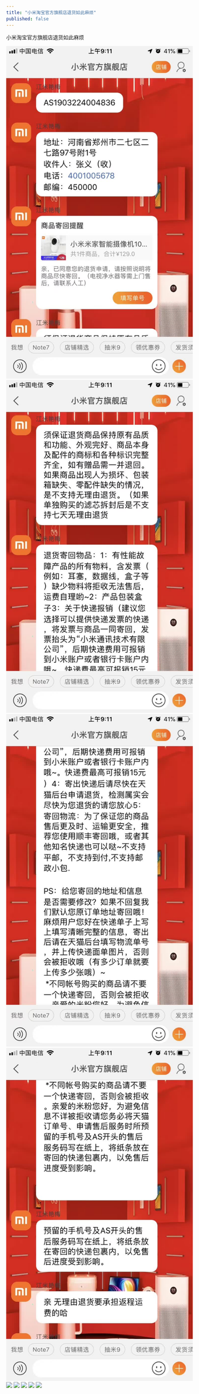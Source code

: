 ```yaml
---
title: "小米淘宝官方旗舰店退货如此麻烦"
published: false
---
```

小米淘宝官方旗舰店退货如此麻烦

![](./1.jpg)
![](./2.jpg)
![](./3.jpg)
![](./4.jpg)
![](./5.jpg)
![](./6.jpg)
![](./7.jpg)
![](./8.jpg)
![](./9.jpg)

